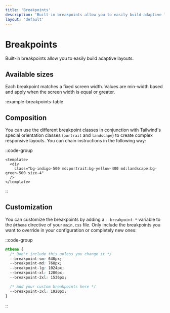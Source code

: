 ```yaml
---
title: 'Breakpoints'
description: 'Built-in breakpoints allow you to easily build adaptive layouts.'
layout: 'default'
---
```


# Breakpoints

Built-in breakpoints allow you to easily build adaptive layouts.

## Available sizes

Each breakpoint matches a fixed screen width. Values are min-width based and apply when the screen width is equal or greater.

:example-breakpoints-table

## Composition
You can use the different breakpoint classes in conjunction with Tailwind's special orientation classes (`portrait` and `landscape`) to create complex responsive layouts. You can chain instructions in the following way:


::code-group

```vue [Nuxt]
<template>
  <div 
    class="bg-indigo-500 md:portrait:bg-yellow-400 md:landscape:bg-green-500 size-4"
  />
</template>
```
::

## Customization

You can customize the breakpoints by adding a `--breakpoint-*` variable to the `@theme` directive of your `main.css` file. Only include the breakpoints you want to override in your configuration or completely new ones:

::code-group

```css [main.css]
@theme {
  /* Don't include this unless you change it */
  --breakpoint-sm: 640px;
  --breakpoint-md: 768px;
  --breakpoint-lg: 1024px;
  --breakpoint-xl: 1280px;
  --breakpoint-2xl: 1536px;

  /* Add your custom breakpoints here */
  --breakpoint-3xl: 1920px;
}
```

::
